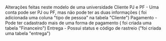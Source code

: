 Alterações feitas neste modelo de uma universidade
Cliente PJ e PF - Uma conta pode ser PJ ou PF, mas não pode ter as duas informações ( foi adicionada uma coluna "tipo de pessoa" na tabela "Cliente")
Pagamento - Pode ter cadastrado mais de uma forma de pagamento ( foi criada uma tabela "Financeiro")
Entrega - Possui status e código de rastreio ("foi criada uma tabela "entrega")
